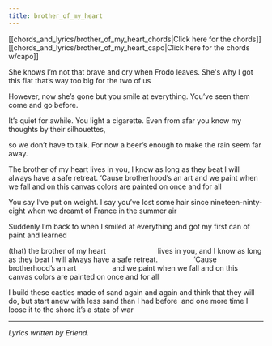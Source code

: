 ```yaml
---
title: brother_of_my_heart
---
```


[[chords_and_lyrics/brother_of_my_heart_chords|Click here for the chords]]
[[chords_and_lyrics/brother_of_my_heart_capo|Click here for the chords w/capo]]

She knows I’m not that brave
and cry when Frodo leaves.
She's why I got this flat
that’s way too big for the two of us

However, now she’s gone
but you smile at everything.
You’ve seen them come and go before.

It’s quiet for awhile.
You light a cigarette.
Even from afar
you know my thoughts by their silhouettes,

so we don’t have to talk.
For now a beer’s enough
to make the rain seem far away.

The brother of my heart
lives in you, I know
as long as they beat I will always have a safe retreat.
‘Cause brotherhood’s an art
and we paint when we fall
and on this canvas colors are painted on once and for all  

You say I’ve put on weight.
I say you’ve lost some hair
since nineteen-ninty-eight
when we dreamt of France in the summer air

Suddenly I’m back to when
I smiled at everything
and got my first can of paint and learned

(that) the brother of my heart                         
lives in you, and I know
as long as they beat I will always have a safe retreat.                 
‘Cause brotherhood’s an art                 
and we paint when we fall
and on this canvas colors are painted on once and for all

I build these castles made of sand
again and again and think that they will do,
but start anew
with less sand than I had before 
and one more time I loose it to the shore
it’s a state of war

---

_Lyrics written by Erlend._